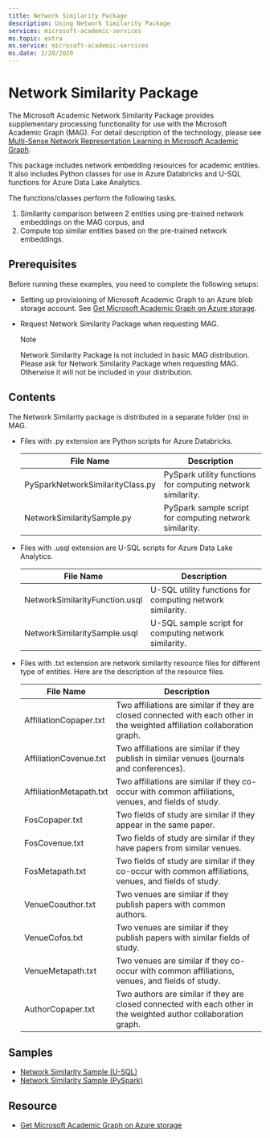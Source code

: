 ```yaml
---
title: Network Similarity Package
description: Using Network Similarity Package
services: microsoft-academic-services
ms.topic: extra
ms.service: microsoft-academic-services
ms.date: 3/20/2020
---
```

# Network Similarity Package

The Microsoft Academic Network Similarity Package provides supplementary processing functionality for use with the Microsoft Academic Graph (MAG). For detail description of the technology, please see [Multi-Sense Network Representation Learning in Microsoft Academic Graph](https://www.microsoft.com/research/project/academic/articles/multi-sense-network-representation-learning-in-microsoft-academic-graph/).

This package includes network embedding resources for academic entities. It also includes Python classes for use in Azure Databricks and U-SQL functions for Azure Data Lake Analytics.

The functions/classes perform the following tasks.

1. Similarity comparison between 2 entities using pre-trained network embeddings on the MAG corpus, and
2. Compute top similar entities based on the pre-trained network embeddings.

## Prerequisites

Before running these examples, you need to complete the following setups:

* Setting up provisioning of Microsoft Academic Graph to an Azure blob storage account. See [Get Microsoft Academic Graph on Azure storage](get-started-setup-provisioning.md).

* Request Network Similarity Package when requesting MAG.

  > [!NOTE]
  > Network Similarity Package is not included in basic MAG distribution. Please ask for Network Similarity Package when requesting MAG. Otherwise it will not be included in your distribution.

## Contents

The Network Similarity package is distributed in a separate folder (ns) in MAG.

* Files with .py extension are Python scripts for Azure Databricks.

  |File Name|Description|
  |---------|---------|
  |PySparkNetworkSimilarityClass.py|PySpark utility functions for computing network similarity.|
  |NetworkSimilaritySample.py|PySpark sample script for computing network similarity.|
  
* Files with .usql extension are U-SQL scripts for Azure Data Lake Analytics.

  |File Name|Description|
  |---------|---------|
  |NetworkSimilarityFunction.usql|U-SQL utility functions for computing network similarity.|
  |NetworkSimilaritySample.usql|U-SQL sample script for computing network similarity.|

* Files with .txt extension are network similarity resource files for different type of entities. Here are the description of the resource files.
 
  |File Name|Description|
  |---------|---------|
  |AffiliationCopaper.txt|Two affiliations are similar if they are closed connected with each other in the weighted affiliation collaboration graph.|
  |AffiliationCovenue.txt|Two affiliations are similar if they publish in similar venues (journals and conferences).|
  |AffiliationMetapath.txt|Two affiliations are similar if they co-occur with common affiliations, venues, and fields of study.|
  |FosCopaper.txt|Two fields of study are similar if they appear in the same paper.|
  |FosCovenue.txt|Two fields of study are similar if they have papers from similar venues.|
  |FosMetapath.txt|Two fields of study are similar if they co-occur with common affiliations, venues, and fields of study.|
  |VenueCoauthor.txt|Two venues are similar if they publish papers with common authors.|
  |VenueCofos.txt|Two venues are similar if they publish papers with similar fields of study.|
  |VenueMetapath.txt|Two venues are similar if they co-occur with common affiliations, venues, and fields of study.|
  |AuthorCopaper.txt|Two authors are similar if they are closed connected with each other in the weighted author collaboration graph.|

## Samples

* [Network Similarity Sample (U-SQL)](network-similarity-analytics.md)
* [Network Similarity Sample (PySpark)](network-similarity-databricks.md)

## Resource

* [Get Microsoft Academic Graph on Azure storage](get-started-setup-provisioning.md)
